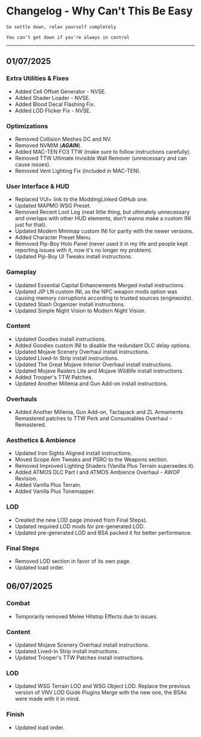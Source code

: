 # Changelog - Why Can't This Be Easy

`So settle down, relax yourself completely`

`You can't get down if you're always in control`

---

## 01/07/2025

### Extra Utilities & Fixes
- Added Cell Offset Generator - NVSE.
- Added Shader Loader - NVSE.
- Added Blood Decal Flashing Fix.
- Added LOD Flicker Fix - NVSE.

### Optimizations
- Removed Collision Meshes DC and NV.
- Removed NVMIM (***AGAIN***).
- Added MAC-TEN FO3 TTW (make sure to follow instructions carefully).
- Removed TTW Ultimate Invisible Wall Remover (unnecessary and can cause issues).
- Removed Vent Lighting Fix (included in MAC-TEN).

### User Interface & HUD
- Replaced VUI+ link to the ModdingLinked GitHub one.
- Updated MAPMO WSG Preset.
- Removed Recent Loot Log (neat little thing, but ultimately unnecessary and overlaps with other HUD elements, don't wanna make a custom INI just for that).
- Updated Modern Minimap custom INI for parity with the newer versions.
- Added Character Preset Menu.
- Removed Pip-Boy Holo Panel (never used it in my life and people kept reporting issues with it, now it's no longer my problem).
- Updated Pip-Boy UI Tweaks install instructions.

### Gameplay
- Updated Essential Capital Enhancements Merged install instructions.
- Updated JIP LN custom INI, as the NPC weapon mods option was causing memory corruptions according to trusted sources (engineoids).
- Updated Stash Organizer install instructions.
- Updated Simple Night Vision to Modern Night Vision.

### Content
- Updated Goodies install instructions.
- Added Goodies custom INI to disable the redundant DLC delay options.
- Updated Mojave Scenery Overhaul install instructions.
- Updated Lived-In Strip install instructions.
- Updated The Great Mojave Interior Overhaul install instructions.
- Updated Mojave Raiders Lite and Mojave Wildlife install instructions.
- Added Trooper's TTW Patches.
- Updated Another Millenia and Gun Add-on install instructions.

### Overhauls
- Added Another Millenia, Gun Add-on, Tactapack and ZL Armaments Remastered patches to TTW Perk and Consumables Overhaul - Remastered.

### Aesthetics & Ambience
- Updated Iron Sights Aligned install instructions.
- Moved Scope Aim Tweaks and PSRO to the Weapons section.
- Removed Improved Lighting Shaders (Vanilla Plus Terrain supersedes it).
- Added ATMOS DLC Part I and ATMOS Ambience Overhaul - AWOP Revision.
- Added Vanilla Plus Terrain.
- Added Vanilla Plus Tonemapper.

### LOD
- Created the new LOD page (moved from Final Steps).
- Updated required LOD mods for pre-generated LOD.
- Updated pre-generated LOD and BSA packed it for better performance.

### Final Steps
- Removed LOD section in favor of its own page.
- Updated load order.

## 06/07/2025

### Combat
- Temporarily removed Melee Hitstop Effects due to issues.

### Content
- Updated Mojave Scenery Overhaul install instructions.
- Updated Lived-In Strip install instructions.
- Updated Trooper's TTW Patches install instructions.

### LOD
- Updated WSG Terrain LOD and WSG Object LOD. Replace the previous version of VNV LOD Guide Plugins Merge with the new one, the BSAs were made with it in mind.

### Finish
- Updated load order.
